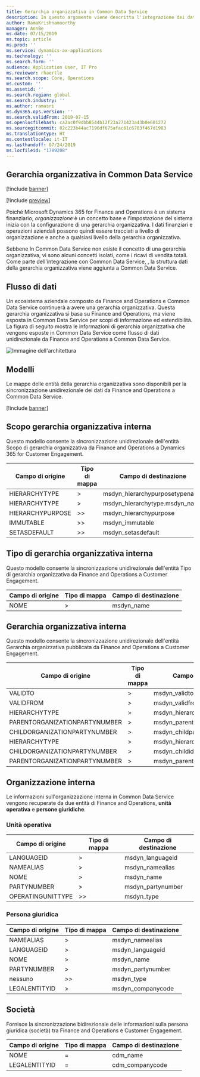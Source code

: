 ```yaml
---
title: Gerarchia organizzativa in Common Data Service
description: In questo argomento viene descritta l'integrazione dei dati organizzativi tra Finance and Operations e Common Data Service.
author: RamaKrishnamoorthy
manager: AnnBe
ms.date: 07/15/2019
ms.topic: article
ms.prod: ''
ms.service: dynamics-ax-applications
ms.technology: ''
ms.search.form: ''
audience: Application User, IT Pro
ms.reviewer: rhaertle
ms.search.scope: Core, Operations
ms.custom: ''
ms.assetid: ''
ms.search.region: global
ms.search.industry: ''
ms.author: ramasri
ms.dyn365.ops.version: ''
ms.search.validFrom: 2019-07-15
ms.openlocfilehash: ca2ac0f9dbb8544b12f23a271423a43b0e601272
ms.sourcegitcommit: 02c223b44ac7196df675afac61c6783f467d1983
ms.translationtype: HT
ms.contentlocale: it-IT
ms.lasthandoff: 07/24/2019
ms.locfileid: "1789208"
---
```

## <a name="organization-hierarchy-in-common-data-service"></a>Gerarchia organizzativa in Common Data Service

[!include [banner](../includes/banner.md)]

[!include [preview](../includes/preview-banner.md)]

Poiché Microsoft Dynamics 365 for Finance and Operations è un sistema finanziario, *organizzazione* è un concetto base e l'impostazione del sistema inizia con la configurazione di una gerarchia organizzativa. I dati finanziari e operazioni aziendali possono quindi essere tracciati a livello di organizzazione e anche a qualsiasi livello della gerarchia organizzativa.

Sebbene In Common Data Service non esiste il concetto di una gerarchia organizzativa, vi sono alcuni concetti isolati, come i ricavi di vendita totali. Come parte dell'integrazione con Common Data Service, , la struttura dati della gerarchia organizzativa viene aggiunta a Common Data Service.

## <a name="data-flow"></a>Flusso di dati

Un ecosistema aziendale composto da Finance and Operations e Common Data Service continuerà a avere una gerarchia organizzativa. Questa gerarchia organizzativa si basa su Finance and Operations, ma viene esposta in Common Data Service per scopi di informazione ed estendibilità. La figura di seguito mostra le informazioni di gerarchia organizzativa che vengono esposte in Common Data Service come flusso di dati unidirezionale da Finance and Operations a Common Data Service.

![Immagine dell'architettura](media/dual-write-data-flow.png)

## <a name="templates"></a>Modelli

Le mappe delle entità della gerarchia organizzativa sono disponibili per la sincronizzazione unidirezionale dei dati da Finance and Operations a Common Data Service.

[!include [banner](../includes/dual-write-symbols.md)]

## <a name="internal-organization-hierarchy-purpose"></a>Scopo gerarchia organizzativa interna

Questo modello consente la sincronizzazione unidirezionale dell'entità Scopo di gerarchia organizzativa da Finance and Operations a Dynamics 365 for Customer Engagement.

<!-- ![architecture image](media/dual-write-purpose.png) -->

Campo di origine | Tipo di mappa | Campo di destinazione
---|---|---
HIERARCHYTYPE | \> | msdyn\_hierarchypurposetypename
HIERARCHYTYPE | \> | msdyn\_hierarchytype.msdyn\_name
HIERARCHYPURPOSE | \>\> | msdyn\_hierarchypurpose
IMMUTABLE | \>\> | msdyn\_immutable
SETASDEFAULT | \>\> | msdyn\_setasdefault

## <a name="internal-organization-hierarchy-type"></a>Tipo di gerarchia organizzativa interna

Questo modello consente la sincronizzazione unidirezionale dell'entità Tipo di gerarchia organizzativa da Finance and Operations a Customer Engagement.

<!-- ![architecture image](media/dual-write-type.png) -->

Campo di origine | Tipo di mappa | Campo di destinazione
---|---|---
NOME | \> | msdyn\_name

## <a name="internal-organization-hierarchy"></a>Gerarchia organizzativa interna

Questo modello consente la sincronizzazione unidirezionale dell'entità Gerarchia organizzativa pubblicata da Finance and Operations a Customer Engagement.

<!-- ![architecture image](media/dual-write-organization.png) -->

Campo di origine | Tipo di mappa | Campo di destinazione
---|---|---
VALIDTO | \> | msdyn\_validto
VALIDFROM | \> | msdyn\_validfrom
HIERARCHYTYPE | \> | msdyn\_hierarchytypename
PARENTORGANIZATIONPARTYNUMBER | \> | msdyn\_parentpartyid
CHILDORGANIZATIONPARTYNUMBER | \> | msdyn\_childpartyid
HIERARCHYTYPE | \> | msdyn\_hierarchytypeid.msdyn\_name
CHILDORGANIZATIONPARTYNUMBER | \> | msdyn\_childid.msdyn\_partynumber
PARENTORGANIZATIONPARTYNUMBER | \> | msdyn\_parentid.msdyn\_partynumber

## <a name="internal-organization"></a>Organizzazione interna

Le informazioni sull'organizzazione interna in Common Data Service vengono recuperate da due entità di Finance and Operations, **unità operativa** e **persone giuridiche**.

<!-- ![architecture image](media/dual-write-operating-unit.png) -->

<!-- ![architecture image](media/dual-write-legal-entities.png) -->

### <a name="operating-unit"></a>Unità operativa

Campo di origine | Tipo di mappa | Campo di destinazione
---|---|---
LANGUAGEID | \> | msdyn\_languageid
NAMEALIAS | \> | msdyn\_namealias
NOME | \> | msdyn\_name
PARTYNUMBER | \> | msdyn\_partynumber
OPERATINGUNITTYPE | \>\> | msdyn\_type

### <a name="legal-entity"></a>Persona giuridica

Campo di origine | Tipo di mappa | Campo di destinazione
---|---|---
NAMEALIAS | \> | msdyn\_namealias
LANGUAGEID | \> | msdyn\_languageid
NOME | \> | msdyn\_name
PARTYNUMBER | \> | msdyn\_partynumber
nessuno | \>\> | msdyn\_type
LEGALENTITYID | \> | msdyn\_companycode

## <a name="company"></a>Società

Fornisce la sincronizzazione bidirezionale delle informazioni sulla persona giuridica (società) tra Finance and Operations e Customer Engagement.

<!-- ![architecture image](media/dual-write-company.png) -->

Campo di origine | Tipo di mappa | Campo di destinazione
---|---|---
NOME | = | cdm\_name
LEGALENTITYID | = | cdm\_companycode
